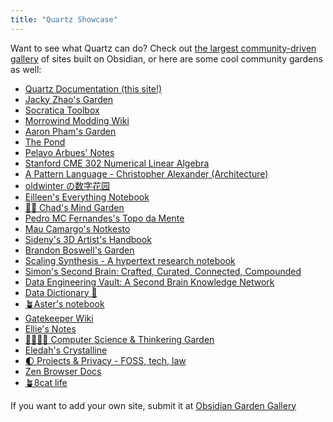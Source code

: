 ```yaml
---
title: "Quartz Showcase"
---
```


Want to see what Quartz can do? 
Check out [the largest community-driven gallery](https://obsidian-gallery.craftengineer.com/?category=quartz) of sites built on Obsidian, 
or here are some cool community gardens as well:

- [Quartz Documentation (this site!)](https://quartz.jzhao.xyz/)
- [Jacky Zhao's Garden](https://jzhao.xyz/)
- [Socratica Toolbox](https://toolbox.socratica.info/)
- [Morrowind Modding Wiki](https://morrowind-modding.github.io/)
- [Aaron Pham's Garden](https://aarnphm.xyz/)
- [The Pond](https://turntrout.com/welcome)
- [Pelayo Arbues' Notes](https://pelayoarbues.com/)
- [Stanford CME 302 Numerical Linear Algebra](https://ericdarve.github.io/NLA/)
- [A Pattern Language - Christopher Alexander (Architecture)](https://patternlanguage.cc/)
- [oldwinter の数字花园](https://garden.oldwinter.top/)
- [Eilleen's Everything Notebook](https://quartz.eilleeenz.com/)
- [🧠🌳 Chad's Mind Garden](https://www.chadly.net/)
- [Pedro MC Fernandes's Topo da Mente](https://www.pmcf.xyz/topo-da-mente/)
- [Mau Camargo's Notkesto](https://notes.camargomau.com/)
- [Sideny's 3D Artist's Handbook](https://sidney-eliot.github.io/3d-artists-handbook/)
- [Brandon Boswell's Garden](https://brandonkboswell.com)
- [Scaling Synthesis - A hypertext research notebook](https://scalingsynthesis.com/)
- [Simon's Second Brain: Crafted, Curated, Connected, Compounded](https://brain.ssp.sh/)
- [Data Engineering Vault: A Second Brain Knowledge Network](https://vault.ssp.sh/)
- [Data Dictionary 🧠](https://glossary.airbyte.com/)
- [🪴Aster's notebook](https://notes.asterhu.com)
- [Gatekeeper Wiki](https://www.gatekeeper.wiki)
- [Ellie's Notes](https://ellie.wtf)
- [🥷🏻🌳🍃 Computer Science & Thinkering Garden](https://notes.yxy.ninja)
- [Eledah's Crystalline](https://blog.eledah.ir/)
- [🌓 Projects & Privacy - FOSS, tech, law](https://be-far.com)
- [Zen Browser Docs](https://docs.zen-browser.app)
- [🪴8cat life](https://8cat.life)

If you want to add your own site, submit it at [Obsidian Garden Gallery](https://obsidian-gallery.craftengineer.com/?category=quartz)
